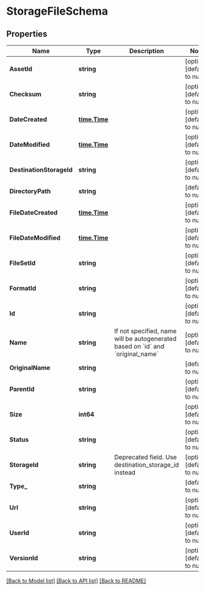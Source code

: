 # StorageFileSchema

## Properties
Name | Type | Description | Notes
------------ | ------------- | ------------- | -------------
**AssetId** | **string** |  | [optional] [default to null]
**Checksum** | **string** |  | [optional] [default to null]
**DateCreated** | [**time.Time**](time.Time.md) |  | [optional] [default to null]
**DateModified** | [**time.Time**](time.Time.md) |  | [optional] [default to null]
**DestinationStorageId** | **string** |  | [optional] [default to null]
**DirectoryPath** | **string** |  | [default to null]
**FileDateCreated** | [**time.Time**](time.Time.md) |  | [optional] [default to null]
**FileDateModified** | [**time.Time**](time.Time.md) |  | [optional] [default to null]
**FileSetId** | **string** |  | [optional] [default to null]
**FormatId** | **string** |  | [optional] [default to null]
**Id** | **string** |  | [optional] [default to null]
**Name** | **string** | If not specified, name will be autogenerated based on &#x60;id&#x60; and &#x60;original_name&#x60; | [optional] [default to null]
**OriginalName** | **string** |  | [default to null]
**ParentId** | **string** |  | [optional] [default to null]
**Size** | **int64** |  | [optional] [default to null]
**Status** | **string** |  | [optional] [default to null]
**StorageId** | **string** | Deprecated field. Use destination_storage_id instead | [optional] [default to null]
**Type_** | **string** |  | [default to null]
**Url** | **string** |  | [optional] [default to null]
**UserId** | **string** |  | [optional] [default to null]
**VersionId** | **string** |  | [optional] [default to null]

[[Back to Model list]](../README.md#documentation-for-models) [[Back to API list]](../README.md#documentation-for-api-endpoints) [[Back to README]](../README.md)


